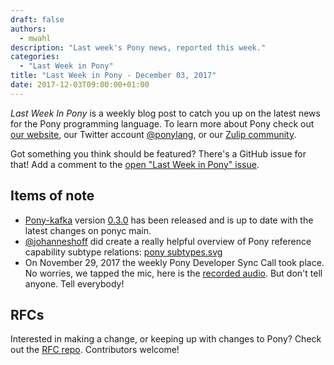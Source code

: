 ```yaml
---
draft: false
authors:
  - mwahl
description: "Last week's Pony news, reported this week."
categories:
  - "Last Week in Pony"
title: "Last Week in Pony - December 03, 2017"
date: 2017-12-03T09:00:00+01:00
---
```

_Last Week In Pony_ is a weekly blog post to catch you up on the latest news for the Pony programming language. To learn more about Pony check out [our website](https://ponylang.io), our Twitter account [@ponylang](https://twitter.com/ponylang), or our [Zulip community](https://ponylang.zulipchat.com).

Got something you think should be featured? There's a GitHub issue for that! Add a comment to the [open "Last Week in Pony" issue](https://github.com/ponylang/ponylang.github.io/issues?q=is%3Aissue+is%3Aopen+label%3Alast-week-in-pony).
<!-- more -->

## Items of note

- [Pony-kafka](https://github.com/WallarooLabs/pony-kafka) version [0.3.0](https://github.com/WallarooLabs/pony-kafka/releases/tag/0.3.0) has been released and is up to date with the latest changes on ponyc main.
- [@johanneshoff](https://twitter.com/johanneshoff) did create a really helpful overview of Pony reference capability subtype relations: [pony subtypes.svg](https://johanneshoff.com/pony-subtypes/pony%20subtypes.svg)
- On November 29, 2017 the weekly Pony Developer Sync Call took place. No worries, we tapped the mic, here is the [recorded audio](https://vimeo.com/915354995). But don't tell anyone. Tell everybody!

## RFCs

Interested in making a change, or keeping up with changes to Pony? Check out the [RFC repo](https://github.com/ponylang/rfcs). Contributors welcome!
